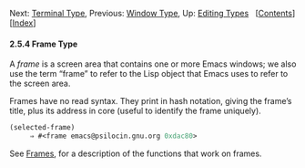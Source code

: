 

Next: [Terminal Type](Terminal-Type.html), Previous: [Window Type](Window-Type.html), Up: [Editing Types](Editing-Types.html)   \[[Contents](index.html#SEC_Contents "Table of contents")]\[[Index](Index.html "Index")]

#### 2.5.4 Frame Type

A *frame* is a screen area that contains one or more Emacs windows; we also use the term “frame” to refer to the Lisp object that Emacs uses to refer to the screen area.

Frames have no read syntax. They print in hash notation, giving the frame’s title, plus its address in core (useful to identify the frame uniquely).

```lisp
(selected-frame)
     ⇒ #<frame emacs@psilocin.gnu.org 0xdac80>
```

See [Frames](Frames.html), for a description of the functions that work on frames.
